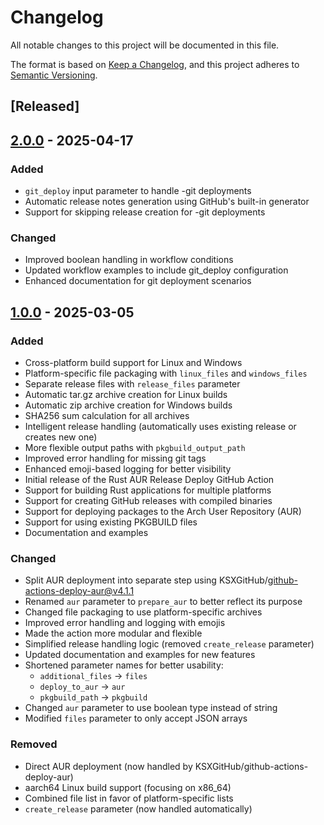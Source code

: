 # Changelog

All notable changes to this project will be documented in this file.

The format is based on [Keep a Changelog](https://keepachangelog.com/en/1.1.0/),
and this project adheres to [Semantic Versioning](https://semver.org/spec/v2.0.0.html).

## [Released]

## [2.0.0] - 2025-04-17

### Added
- `git_deploy` input parameter to handle -git deployments
- Automatic release notes generation using GitHub's built-in generator
- Support for skipping release creation for -git deployments

### Changed
- Improved boolean handling in workflow conditions
- Updated workflow examples to include git_deploy configuration
- Enhanced documentation for git deployment scenarios

## [1.0.0] - 2025-03-05

### Added
- Cross-platform build support for Linux and Windows
- Platform-specific file packaging with `linux_files` and `windows_files`
- Separate release files with `release_files` parameter
- Automatic tar.gz archive creation for Linux builds
- Automatic zip archive creation for Windows builds
- SHA256 sum calculation for all archives
- Intelligent release handling (automatically uses existing release or creates new one)
- More flexible output paths with `pkgbuild_output_path`
- Improved error handling for missing git tags
- Enhanced emoji-based logging for better visibility
- Initial release of the Rust AUR Release Deploy GitHub Action
- Support for building Rust applications for multiple platforms
- Support for creating GitHub releases with compiled binaries
- Support for deploying packages to the Arch User Repository (AUR)
- Support for using existing PKGBUILD files
- Documentation and examples

### Changed
- Split AUR deployment into separate step using KSXGitHub/github-actions-deploy-aur@v4.1.1
- Renamed `aur` parameter to `prepare_aur` to better reflect its purpose
- Changed file packaging to use platform-specific archives
- Improved error handling and logging with emojis
- Made the action more modular and flexible
- Simplified release handling logic (removed `create_release` parameter)
- Updated documentation and examples for new features
- Shortened parameter names for better usability:
  - `additional_files` → `files`
  - `deploy_to_aur` → `aur`
  - `pkgbuild_path` → `pkgbuild`
- Changed `aur` parameter to use boolean type instead of string
- Modified `files` parameter to only accept JSON arrays

### Removed
- Direct AUR deployment (now handled by KSXGitHub/github-actions-deploy-aur)
- aarch64 Linux build support (focusing on x86_64)
- Combined file list in favor of platform-specific lists
- `create_release` parameter (now handled automatically)

[Unreleased]: https://github.com/Da4ndo/rust-aur-release-deploy/compare/v2.0.0...HEAD
[2.0.0]: https://github.com/Da4ndo/rust-aur-release-deploy/releases/tag/v2.0.0
[1.0.0]: https://github.com/Da4ndo/rust-aur-release-deploy/releases/tag/v1.0.0